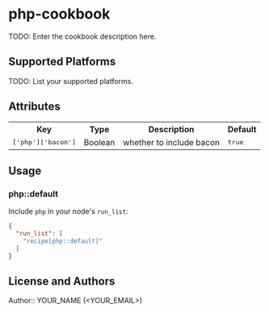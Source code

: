 # php-cookbook

TODO: Enter the cookbook description here.

## Supported Platforms

TODO: List your supported platforms.

## Attributes

<table>
  <tr>
    <th>Key</th>
    <th>Type</th>
    <th>Description</th>
    <th>Default</th>
  </tr>
  <tr>
    <td><tt>['php']['bacon']</tt></td>
    <td>Boolean</td>
    <td>whether to include bacon</td>
    <td><tt>true</tt></td>
  </tr>
</table>

## Usage

### php::default

Include `php` in your node's `run_list`:

```json
{
  "run_list": [
    "recipe[php::default]"
  ]
}
```

## License and Authors

Author:: YOUR_NAME (<YOUR_EMAIL>)
